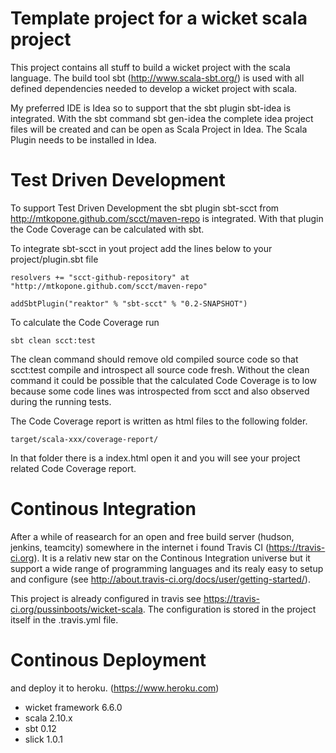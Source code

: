 Template project for a wicket scala project
==================

This project contains all stuff to build a wicket project with the scala language.
The build tool sbt (http://www.scala-sbt.org/) is used with all defined dependencies
needed to develop a wicket project with scala. 

My preferred IDE is Idea so to support that the sbt plugin sbt-idea is integrated.
With the sbt command
    sbt gen-idea
the complete idea project files will be created and can be open as Scala Project in Idea.
The Scala Plugin needs to be installed in Idea.


Test Driven Development
==================

To support Test Driven Development the sbt plugin sbt-scct from http://mtkopone.github.com/scct/maven-repo is
integrated. With that plugin the Code Coverage can be calculated with sbt.

To integrate sbt-scct in yout project add the lines below to your project/plugin.sbt file
    
    resolvers += "scct-github-repository" at "http://mtkopone.github.com/scct/maven-repo"

    addSbtPlugin("reaktor" % "sbt-scct" % "0.2-SNAPSHOT")

To calculate the Code Coverage run 
    
    sbt clean scct:test
    
The clean command should remove old compiled source code so that scct:test compile and introspect all source
code fresh. Without the clean command it could be possible that the calculated Code Coverage is to low because
some code lines was introspected from scct and also observed during the running tests.

The Code Coverage report is written as html files to the following folder.

    target/scala-xxx/coverage-report/
    
In that folder there is a index.html open it and you will see your project related Code Coverage report.


Continous Integration
==================

After a while of reasearch for an open and free build server (hudson, jenkins, teamcity) somewhere in the internet
i found Travis CI (https://travis-ci.org). It is a relativ new star on the Continous Integration universe but
it support a wide range of programming languages and its realy easy to setup and configure (see http://about.travis-ci.org/docs/user/getting-started/).

This project is already configured in travis see https://travis-ci.org/pussinboots/wicket-scala. The configuration
is stored in the project itself in the .travis.yml file.

Continous Deployment
==================
and deploy it to heroku. (https://www.heroku.com)




* wicket framework 6.6.0
* scala 2.10.x
* sbt 0.12
* slick 1.0.1
